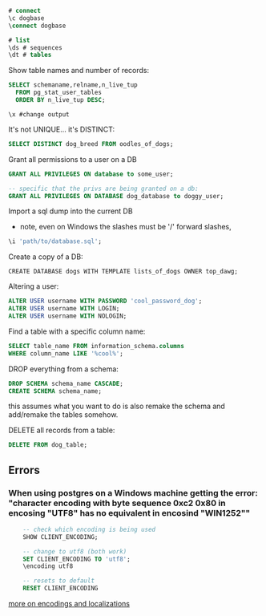 ```sql
# connect
\c dogbase
\connect dogbase

# list
\ds # sequences
\dt # tables
```

Show table names and number of records:
```sql
SELECT schemaname,relname,n_live_tup 
  FROM pg_stat_user_tables 
  ORDER BY n_live_tup DESC;
```

```\x #change output```

It's not UNIQUE... it's DISTINCT:
```sql
SELECT DISTINCT dog_breed FROM oodles_of_dogs;
```

Grant all permissions to a user on a DB

```sql 
GRANT ALL PRIVILEGES ON database to some_user; 

-- specific that the privs are being granted on a db:
GRANT ALL PRIVILEGES ON DATABASE dog_database to doggy_user;
```

Import a sql dump into the current DB
* note, even on Windows the slashes must be '/' forward slashes,
```sql
\i 'path/to/database.sql';
```

Create a copy of a DB:
```
CREATE DATABASE dogs WITH TEMPLATE lists_of_dogs OWNER top_dawg;
```

Altering a user:
```sql
ALTER USER username WITH PASSWORD 'cool_password_dog';
ALTER USER username WITH LOGIN;
ALTER USER username WITH NOLOGIN;
```

Find a table with a specific column name:
```sql
SELECT table_name FROM information_schema.columns
WHERE column_name LIKE '%cool%';
```

DROP everything from a schema:
```sql
DROP SCHEMA schema_name CASCADE;
CREATE SCHEMA schema_name;
````
this assumes what you want to do is also remake the schema and add/remake the tables somehow.

DELETE all records from a table:
```sql
DELETE FROM dog_table;
```

## Errors
### When using postgres on a Windows machine getting the error: "character encoding with byte sequence 0xc2 0x80 in encosing "UTF8" has no equivalent in encosind "WIN1252""
```sql
	-- check which encoding is being used
	SHOW CLIENT_ENCODING;

	-- change to utf8 (both work)
	SET CLIENT_ENCODING TO 'utf8';
	\encoding utf8

	-- resets to default
	RESET CLIENT_ENCODING
```
[more on encodings and localizations](https://www.postgresql.org/docs/9.3/static/multibyte.html)



